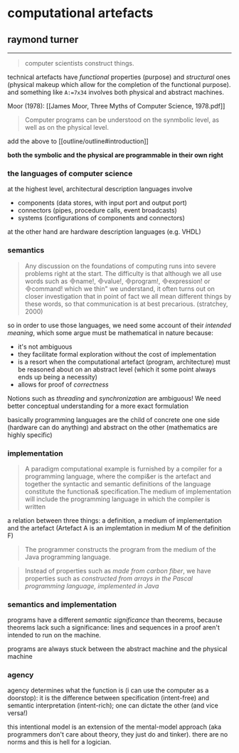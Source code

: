 # computational artefacts

## raymond turner

---

> computer scientists construct things.

technical artefacts have _functional_ properties (purpose) and _structural_ ones (physical makeup which allow for the completion of the functional purpose). and something like `A:=7x34` involves both physical and abstract machines.

Moor (1978): [[James Moor, Three Myths of Computer Science, 1978.pdf]]

> Computer programs can be understood on the synmbolic level, as well as on the physical level.

add the above to [[outline/outline#introduction]]

__both the symbolic and the physical are programmable in their own right__

### the languages of computer science

at the highest level, architectural description languages involve

- components (data stores, with input port and output port)
- connectors (pipes, procedure calls, event broadcasts)
- systems (configurations of components and connectors)

at the other hand are hardware description languages (e.g. VHDL)

### semantics

> Any discussion on the foundations of computing runs into severe problems right at the start. The difficulty is that although we all use words such as name!, value!, program!, expression! or command! which we thin" we understand, it often turns out on closer investigation that in point of fact we all mean different things by these words, so that communication is at best precarious. (stratchey, 2000)

so in order to use those languages, we need some account of their _intended meaning_, which some argue must be mathematical in nature because:
- it's not ambiguous
- they facilitate formal exploration without the cost of implementation
- is a resort when the computational artefact (program, architecture) must be reasoned about on an abstract level (which it some point always ends up being a necessity)
- allows for proof of _correctness_

Notions such as _threading_ and _synchronization_ are ambiguous! We need better conceptual understanding for a more exact formulation

basically programming languages are the child of concrete one one side (hardware can do anything) and abstract on the other (mathematics are highly specific)

### implementation

> A paradigm computational example is furnished by a compiler for a programming language, where the compi&er is the artefact and together the syntactic and semantic definitions of the language constitute the functiona& specification.The medium of implementation will include the programming language in which the compiler is written

a relation between three things: a definition, a medium of implementation and the artefact (Artefact A is an implemtation in medium M of the definition F)

> The programmer constructs the program from the medium of the Java programming language.

> Instead of properties such as _made from carbon fiber_, we have properties such as _constructed from arrays in the Pascal programming language, implemented in Java_

### semantics and implementation

programs have a different _semantic significance_ than theorems, because theorems lack such a significance: lines and sequences in a proof aren't intended to run on the machine.

programs are always stuck between the abstract machine and the physical machine

### agency

agency determines what the function is (i can use the computer as a doorstop): it is the difference between specification (intent-free) and semantic interpretation (intent-rich); one can dictate the other (and vice versa!)

this intentional model is an extension of the mental-model approach (aka programmers don't care about theory, they just do and tinker). there are no norms and this is hell for a logician.
